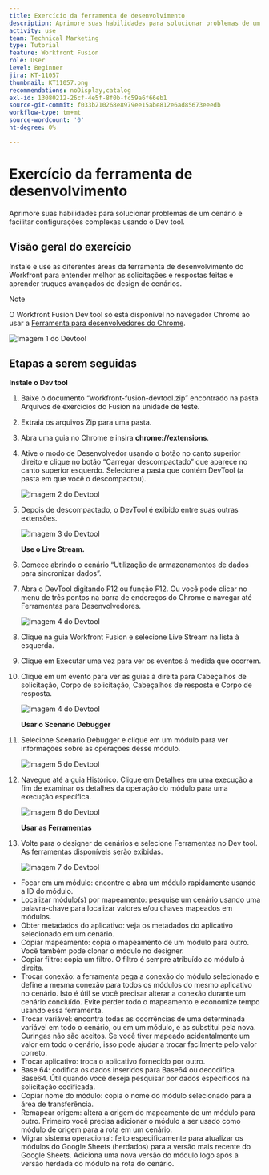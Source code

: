 ```yaml
---
title: Exercício da ferramenta de desenvolvimento
description: Aprimore suas habilidades para solucionar problemas de um cenário e facilitar configurações complexas usando o DevTool.
activity: use
team: Technical Marketing
type: Tutorial
feature: Workfront Fusion
role: User
level: Beginner
jira: KT-11057
thumbnail: KT11057.png
recommendations: noDisplay,catalog
exl-id: 13080212-26cf-4e5f-8f0b-fc59a6f66eb1
source-git-commit: f033b210268e8979ee15abe812e6ad85673eeedb
workflow-type: tm+mt
source-wordcount: '0'
ht-degree: 0%

---
```


# Exercício da ferramenta de desenvolvimento

Aprimore suas habilidades para solucionar problemas de um cenário e facilitar configurações complexas usando o Dev tool.

## Visão geral do exercício

Instale e use as diferentes áreas da ferramenta de desenvolvimento do Workfront para entender melhor as solicitações e respostas feitas e aprender truques avançados de design de cenários.

>[!NOTE]
>
>O Workfront Fusion Dev tool só está disponível no navegador Chrome ao usar a [Ferramenta para desenvolvedores do Chrome](https://developer.chrome.com/docs/devtools/).

![Imagem 1 do Devtool](../12-exercises/assets/devtool-walkthrough-1.png)

## Etapas a serem seguidas

**Instale o Dev tool**

1. Baixe o documento “workfront-fusion-devtool.zip” encontrado na pasta Arquivos de exercícios do Fusion na unidade de teste.
1. Extraia os arquivos Zip para uma pasta.
1. Abra uma guia no Chrome e insira **chrome://extensions**.
1. Ative o modo de Desenvolvedor usando o botão no canto superior direito e clique no botão “Carregar descompactado” que aparece no canto superior esquerdo. Selecione a pasta que contém DevTool (a pasta em que você o descompactou).

   ![Imagem 2 do Devtool](../12-exercises/assets/devtool-walkthrough-2.png)

1. Depois de descompactado, o DevTool é exibido entre suas outras extensões.

   ![Imagem 3 do Devtool](../12-exercises/assets/devtool-walkthrough-3.png)

   **Use o Live Stream.**

1. Comece abrindo o cenário “Utilização de armazenamentos de dados para sincronizar dados”.
1. Abra o DevTool digitando F12 ou função F12. Ou você pode clicar no menu de três pontos na barra de endereços do Chrome e navegar até Ferramentas para Desenvolvedores.

   ![Imagem 4 do Devtool](../12-exercises/assets/navigate-to-devtools.png)

1. Clique na guia Workfront Fusion e selecione Live Stream na lista à esquerda.
1. Clique em Executar uma vez para ver os eventos à medida que ocorrem.
1. Clique em um evento para ver as guias à direita para Cabeçalhos de solicitação, Corpo de solicitação, Cabeçalhos de resposta e Corpo de resposta.

   ![Imagem 4 do Devtool](../12-exercises/assets/devtool-walkthrough-4.png)

   **Usar o Scenario Debugger**

1. Selecione Scenario Debugger e clique em um módulo para ver informações sobre as operações desse módulo.

   ![Imagem 5 do Devtool](../12-exercises/assets/devtool-walkthrough-5.png)

1. Navegue até a guia Histórico. Clique em Detalhes em uma execução a fim de examinar os detalhes da operação do módulo para uma execução específica.

   ![Imagem 6 do Devtool](../12-exercises/assets/devtool-walkthrough-6.png)

   **Usar as Ferramentas**

1. Volte para o designer de cenários e selecione Ferramentas no Dev tool. As ferramentas disponíveis serão exibidas.

   ![Imagem 7 do Devtool](../12-exercises/assets/devtool-walkthrough-7.png)

+ Focar em um módulo: encontre e abra um módulo rapidamente usando a ID do módulo.
+ Localizar módulo(s) por mapeamento: pesquise um cenário usando uma palavra-chave para localizar valores e/ou chaves mapeados em módulos.
+ Obter metadados do aplicativo: veja os metadados do aplicativo selecionado em um cenário.
+ Copiar mapeamento: copia o mapeamento de um módulo para outro. Você também pode clonar o módulo no designer.
+ Copiar filtro: copia um filtro. O filtro é sempre atribuído ao módulo à direita.
+ Trocar conexão: a ferramenta pega a conexão do módulo selecionado e define a mesma conexão para todos os módulos do mesmo aplicativo no cenário. Isto é útil se você precisar alterar a conexão durante um cenário concluído. Evite perder todo o mapeamento e economize tempo usando essa ferramenta.
+ Trocar variável: encontra todas as ocorrências de uma determinada variável em todo o cenário, ou em um módulo, e as substitui pela nova. Curingas não são aceitos. Se você tiver mapeado acidentalmente um valor em todo o cenário, isso pode ajudar a trocar facilmente pelo valor correto.
+ Trocar aplicativo: troca o aplicativo fornecido por outro.
+ Base 64: codifica os dados inseridos para Base64 ou decodifica Base64. Útil quando você deseja pesquisar por dados específicos na solicitação codificada.
+ Copiar nome do módulo: copia o nome do módulo selecionado para a área de transferência.
+ Remapear origem: altera a origem do mapeamento de um módulo para outro. Primeiro você precisa adicionar o módulo a ser usado como módulo de origem para a rota em um cenário.
+ Migrar sistema operacional: feito especificamente para atualizar os módulos do Google Sheets (herdados) para a versão mais recente do Google Sheets. Adiciona uma nova versão do módulo logo após a versão herdada do módulo na rota do cenário.
